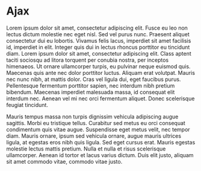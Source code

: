 Ajax
====

Lorem ipsum dolor sit amet, consectetur adipiscing elit. Fusce eu leo non lectus dictum molestie nec eget nisl. Sed vel purus nunc. Praesent aliquet consectetur dui eu lobortis. Vivamus felis lacus, imperdiet sit amet facilisis id, imperdiet in elit. Integer quis dui in lectus rhoncus porttitor eu tincidunt diam. Lorem ipsum dolor sit amet, consectetur adipiscing elit. Class aptent taciti sociosqu ad litora torquent per conubia nostra, per inceptos himenaeos. Ut ornare ullamcorper turpis, eu pulvinar neque euismod quis. Maecenas quis ante nec dolor porttitor luctus. Aliquam erat volutpat. Mauris nec nunc nibh, at mattis dolor. Cras vel ligula dui, eget faucibus purus. Pellentesque fermentum porttitor sapien, nec interdum nibh pretium bibendum. Maecenas imperdiet malesuada massa, id consequat elit interdum nec. Aenean vel mi nec orci fermentum aliquet. Donec scelerisque feugiat tincidunt.

Mauris tempus massa non turpis dignissim vehicula adipiscing augue sagittis. Morbi eu tristique tellus. Curabitur sed metus eu orci consequat condimentum quis vitae augue. Suspendisse eget metus velit, nec tempor diam. Mauris ornare, ipsum sed vehicula ornare, augue mauris ultrices ligula, at egestas eros nibh quis ligula. Sed eget cursus erat. Mauris egestas molestie lectus mattis pretium. Nulla et nulla et risus scelerisque ullamcorper. Aenean id tortor et lacus varius dictum. Duis elit justo, aliquam sit amet commodo vitae, commodo vitae justo.
